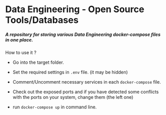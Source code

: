 # Data Engineering - Open Source Tools/Databases
##### A repository for storing various **Data Engineering** docker-compose files in one place.  

How to use it ?

- Go into the target folder.

- Set the required settings in `.env`  file. (it may be hidden)

- Comment/Uncomment necessary services in each `docker-compose` file.

- Check out the exposed ports and if you have detected some conflicts with the ports on your system, change them (the left one)

- run `docker-compose up` in command line.

  
  
  

